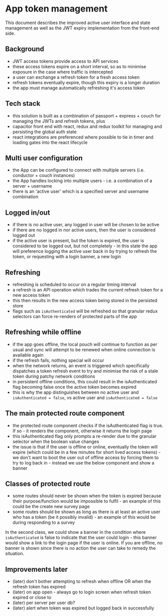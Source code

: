 # App token management

This document describes the improved active user interface and state management as well as the JWT expiry implementation from the front-end side.

## Background

- JWT access tokens provide access to API services
- these access tokens expire on a short interval, so as to minimise exposure in the case where traffic is intercepted
- a user can exchange a refresh token for a fresh access token
- refresh tokens eventually expire, though this expiry is a longer duration
- the app must manage automatically refreshing it's access token

## Tech stack

- this solution is built as a combination of passport + express + couch for managing the JWTs and refresh tokens, plus
- capacitor front end with react, redux and redux toolkit for managing and persisting the global auth state
- react integrations are preferenced where possible to tie in timer and loading gates into the react lifecycle

## Multi user configuration

- the App can be configured to connect with multiple servers (i.e. conductor + couch instances)
- the App handles locking into multiple users - i.e. a combination of a server + username
- there is an 'active user' which is a specified server and username combination

## Logged in/out

- if there is no active user, any logged in user will be chosen to be active
- if there are no logged in nor active users, then the user is considered logged out
- if the active user is present, but the token is expired, the user is considered to be logged out, but not completely - in this state the app will preference logging the active user back in by trying to refresh the token, or requesting with a login banner, a new login

## Refreshing

- refreshing is scheduled to occur on a regular timing interval
- a refresh is an API operation which trades the current refresh token for a new access token
- this then results in the new access token being stored in the persisted store
- flags such as `isAuthenticated` will be refreshed so that granular redux selectors can force re-renders of protected parts of the app

## Refreshing while offline

- if the app goes offline, the local pouch will continue to function as per usual and sync will attempt to be renewed when online connection is available again
- if the refresh fails, nothing special will occur
- when the network returns, an event is triggered which specifically dispatches a token refresh event to try and minimise the risk of a stale token during patchy network conditions
- in persistent offline conditions, this could result in the isAuthenticated flag becoming false once the active token becomes expired
- this is why the app distinguishes between no active user and `isAuthenticated = false`, vs active user and `isAuthenticated = false`

## The main protected route component

- the protected route component checks if the isAuthenticated flag is true. If so - it renders the component, otherwise it returns the login page
- this isAuthenticated flag only prompts a re-render due to the granular selector when the boolean value changes
- the issue is that if the user is offline or online, eventually the token will expire (which could be in a few minutes for short lived access tokens) - we don't want to boot the user out of offline access by forcing them to try to log back in - instead we use the below component and show a banner

## Classes of protected route

- some routes should never be shown when the token is expired because their purpose/function would be impossible to fulfil - an example of this could be the create new survey page
- some routes should be shown as long as there is at least an active user who has a token (be it possibly invalid) - an example of this would be during responding to a survey

In the second class, we could show a banner in the condition where `isAuthenticated` is false to indicate that the user could login - this banner would show a link to the login page if the user is online. If you are offline, no banner is shown since there is no action the user can take to remedy the situation.

## Improvements later

- (later) don't bother attempting to refresh when offline OR when the refresh token has expired
- (later) on app open - always go to login screen when refresh token expired or close to
- (later) per server per user db?
- (later) alert when token was expired but logged back in successfully
